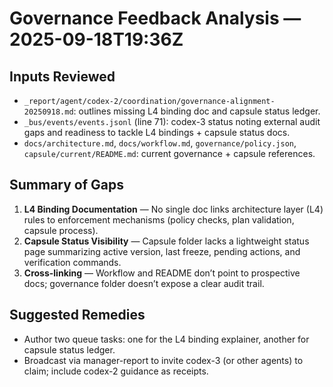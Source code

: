 # Governance Feedback Analysis — 2025-09-18T19:36Z

## Inputs Reviewed
- `_report/agent/codex-2/coordination/governance-alignment-20250918.md`: outlines missing L4 binding doc and capsule status ledger.
- `_bus/events/events.jsonl` (line 71): codex-3 status noting external audit gaps and readiness to tackle L4 bindings + capsule status docs.
- `docs/architecture.md`, `docs/workflow.md`, `governance/policy.json`, `capsule/current/README.md`: current governance + capsule references.

## Summary of Gaps
1. **L4 Binding Documentation** — No single doc links architecture layer (L4) rules to enforcement mechanisms (policy checks, plan validation, capsule process).
2. **Capsule Status Visibility** — Capsule folder lacks a lightweight status page summarizing active version, last freeze, pending actions, and verification commands.
3. **Cross-linking** — Workflow and README don’t point to prospective docs; governance folder doesn’t expose a clear audit trail.

## Suggested Remedies
- Author two queue tasks: one for the L4 binding explainer, another for capsule status ledger.
- Broadcast via manager-report to invite codex-3 (or other agents) to claim; include codex-2 guidance as receipts.

